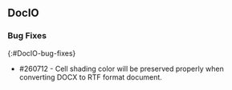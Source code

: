 ## DocIO

### Bug Fixes
{:#DocIO-bug-fixes}

* \#260712 - Cell shading color will be preserved properly when converting DOCX to RTF format document.
